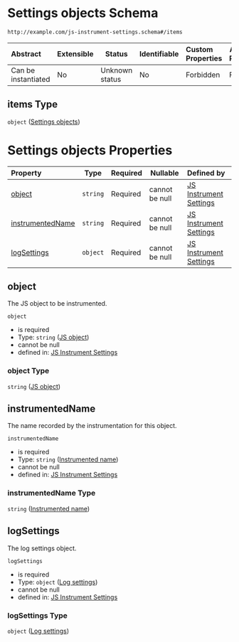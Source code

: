# Settings objects Schema

```txt
http://example.com/js-instrument-settings.schema#/items
```




| Abstract            | Extensible | Status         | Identifiable | Custom Properties | Additional Properties | Access Restrictions | Defined In                                                                                                      |
| :------------------ | ---------- | -------------- | ------------ | :---------------- | --------------------- | ------------------- | --------------------------------------------------------------------------------------------------------------- |
| Can be instantiated | No         | Unknown status | No           | Forbidden         | Forbidden             | none                | [js_instrument_settings.schema.json\*](../../schemas/js_instrument_settings.schema.json "open original schema") |

## items Type

`object` ([Settings objects](js_instrument_settings-settings-objects.md))

# Settings objects Properties

| Property                              | Type     | Required | Nullable       | Defined by                                                                                                                                                                                   |
| :------------------------------------ | -------- | -------- | -------------- | :------------------------------------------------------------------------------------------------------------------------------------------------------------------------------------------- |
| [object](#object)                     | `string` | Required | cannot be null | [JS Instrument Settings](js_instrument_settings-settings-objects-properties-js-object.md "http&#x3A;//example.com/js-instrument-settings.schema#/items/properties/object")                   |
| [instrumentedName](#instrumentedName) | `string` | Required | cannot be null | [JS Instrument Settings](js_instrument_settings-settings-objects-properties-instrumented-name.md "http&#x3A;//example.com/js-instrument-settings.schema#/items/properties/instrumentedName") |
| [logSettings](#logSettings)           | `object` | Required | cannot be null | [JS Instrument Settings](js_instrument_settings-settings-objects-properties-log-settings.md "http&#x3A;//example.com/js-instrument-settings.schema#/items/properties/logSettings")           |

## object

The JS object to be instrumented.


`object`

-   is required
-   Type: `string` ([JS object](js_instrument_settings-settings-objects-properties-js-object.md))
-   cannot be null
-   defined in: [JS Instrument Settings](js_instrument_settings-settings-objects-properties-js-object.md "http&#x3A;//example.com/js-instrument-settings.schema#/items/properties/object")

### object Type

`string` ([JS object](js_instrument_settings-settings-objects-properties-js-object.md))

## instrumentedName

The name recorded by the instrumentation for this object.


`instrumentedName`

-   is required
-   Type: `string` ([Instrumented name](js_instrument_settings-settings-objects-properties-instrumented-name.md))
-   cannot be null
-   defined in: [JS Instrument Settings](js_instrument_settings-settings-objects-properties-instrumented-name.md "http&#x3A;//example.com/js-instrument-settings.schema#/items/properties/instrumentedName")

### instrumentedName Type

`string` ([Instrumented name](js_instrument_settings-settings-objects-properties-instrumented-name.md))

## logSettings

The log settings object.


`logSettings`

-   is required
-   Type: `object` ([Log settings](js_instrument_settings-settings-objects-properties-log-settings.md))
-   cannot be null
-   defined in: [JS Instrument Settings](js_instrument_settings-settings-objects-properties-log-settings.md "http&#x3A;//example.com/js-instrument-settings.schema#/items/properties/logSettings")

### logSettings Type

`object` ([Log settings](js_instrument_settings-settings-objects-properties-log-settings.md))
